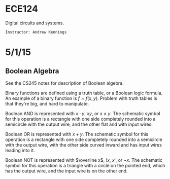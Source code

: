 ECE124
======

Digital circuits and systems.

    Instructor: Andrew Kennings

$$
\newcommand{\set}[1]{\left\{ #1 \right\}}
\newcommand{\tup}[1]{\left\langle #1 \right\rangle}
\newcommand{\abs}[1]{\left\lvert #1 \right\rvert}
\newcommand{\floor}[1]{\left\lfloor #1 \right\rfloor}
\newcommand{\mb}[1]{\mathbb{#1}}
\newcommand{\rem}{\operatorname{rem}}
\newcommand{\sign}{\operatorname{sign}}
\newcommand{\imag}{\boldsymbol{i}}
\newcommand{\dee}{\mathop{}\!\mathrm{d}}
\newcommand{\lH}{\overset{\text{l'H}}{=}}
\newcommand{\evalat}[1]{\left.\left(#1\right)\right|}
\newcommand{\sech}{\operatorname{sech}}
\newcommand{\spn}{\operatorname{Span}}
\newcommand{\proj}{\operatorname{proj}}
\newcommand{\prp}{\operatorname{perp}}
\newcommand{\refl}{\operatorname{refl}}
\newcommand{\magn}[1]{\left\lVert #1 \right\rVert}
\newcommand{\rank}{\operatorname{rank}}
\newcommand{\sys}[2]{\left[ #1 \mid #2\hskip2pt \right]}
\newcommand{\range}{\operatorname{Range}}
\newcommand{\adj}{\operatorname{adj}}
\newcommand{\cof}{\operatorname{cof}}
\newcommand{\diag}{\operatorname{diag}}
\newcommand{\formlp}{\operatorname{Form}(\mathcal{L}_P)}
$$

# 5/1/15

Boolean Algebra
---------------

See the CS245 notes for description of Boolean algebra.

Binary functions are defined using a truth table, or a Boolean logic formula. An example of a binary function is $f = f(x, y)$. Problem with truth tables is that they're big, and hard to manipulate.

Boolean AND is represented with $x \cdot y$, $xy$, or $x \wedge y$. The schematic symbol for this operation is a rectangle with one side completely rounded into a semicircle with the output wire, and the other flat and with input wires.

Boolean OR is represented with $x + y$. The schematic symbol for this operation is a rectangle with one side completely rounded into a semicircle with the output wire, with the other side curved inward and has input wires leading into it.

Boolean NOT is represented with $\overline x$, $!x$, $x'$, or $\neg x$. The schematic symbol for this operation is a triangle with a circle on the pointed end, which has the output wire, and the input wire is on the other end.